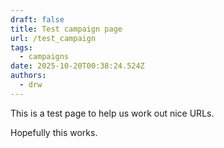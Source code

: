 ```yaml
---
draft: false
title: Test campaign page
url: /test_campaign
tags:
  - campaigns
date: 2025-10-20T00:38:24.524Z
authors:
  - drw
---
```

This is a test page to help us work out nice URLs. 

Hopefully this works. 